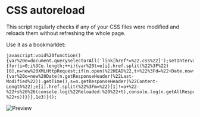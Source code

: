 # CSS autoreload

This script regularly checks if any of your CSS files were modified and reloads them without refreshing the whole page.

Use it as a bookmarklet:

```
javascript:void%20function(){var%20e=document.querySelectorAll('link[href*=%22.css%22]');setInterval(function(){for(i=0;i%3Ce.length;++i){var%20t=e[i].href.split(%22%3F%22)[0],n=new%20XMLHttpRequest;if(n.open(%22HEAD%22,t+%22%3Fd=%22+Date.now(),!1),n.send(null),200==n.status){var%20o=new%20Date(n.getResponseHeader(%22Last-Modified%22)).getTime(),s=n.getResponseHeader(%22Content-Length%22);e[i].href.split(%22%3Fm=%22)[1]!=o+%22-%22+s%26%26(console.log(%22Reloaded:%20%22+t),console.log(n.getAllResponseHeaders()),e[i].setAttribute(%22href%22,t+%22%3Fm=%22+o+%22-%22+s))}}},1e3)}();
```

![Preview](https://user-images.githubusercontent.com/7975568/36636673-481d701a-19cb-11e8-99c9-681679c30054.gif?raw=true)